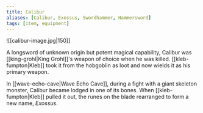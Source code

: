 ```yaml
---
title: Calibur
aliases: [Calibur, Exossus, Swordhammer, Hammersword]
tags: [item, equipment]
---
```

![[calibur-image.jpg|150]]

A longsword of unknown origin but potent magical capability, Calibur was [[king-grohl|King Grohl]]'s weapon of choice when he was killed. [[kleb-fumpton|Kleb]] took it from the hobgoblin as loot and now wields it as his primary weapon.

In [[wave-echo-cave|Wave Echo Cave]], during a fight with a giant skeleton monster, Calibur became lodged in one of its bones. When [[kleb-fumpton|Kleb]] pulled it out, the runes on the blade rearranged to form a new name, *Exossus*.